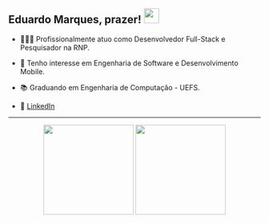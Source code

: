 ## Eduardo Marques, prazer! <img src="https://raw.githubusercontent.com/iampavangandhi/iampavangandhi/master/gifs/Hi.gif" width="30px"></h2>

- 👨🏽‍💻 Profissionalmente atuo como Desenvolvedor Full-Stack e Pesquisador na RNP.
- 📱 Tenho interesse em Engenharia de Software e Desenvolvimento Mobile.
- 📚 Graduando em Engenharia de Computação - UEFS.

- 💼 <a href="https://www.linkedin.com/in/dukmarques/">LinkedIn</a>

---

<div align="center">
  <img height="180em" src="https://github-readme-stats.vercel.app/api/top-langs/?username=dukmarques&layout=compact&langs_count=7"/>
    <a href="https://github.com/dukmarques">
  <img height="180em" src="https://github-readme-stats.vercel.app/api?username=dukmarques&show_icons=true&include_all_commits=true&count_private=true"/>
</div>
